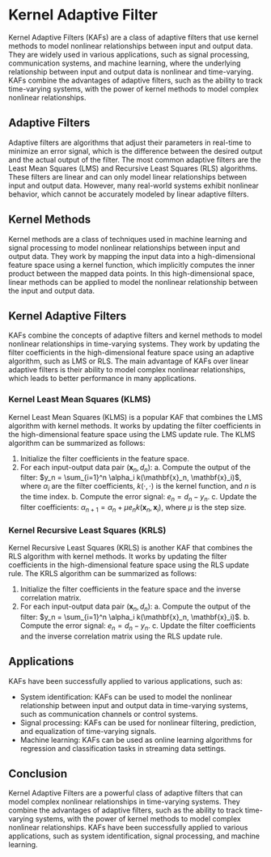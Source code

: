# Kernel Adaptive Filter

Kernel Adaptive Filters (KAFs) are a class of adaptive filters that use kernel methods to model nonlinear relationships between input and output data. They are widely used in various applications, such as signal processing, communication systems, and machine learning, where the underlying relationship between input and output data is nonlinear and time-varying. KAFs combine the advantages of adaptive filters, such as the ability to track time-varying systems, with the power of kernel methods to model complex nonlinear relationships.

## Adaptive Filters

Adaptive filters are algorithms that adjust their parameters in real-time to minimize an error signal, which is the difference between the desired output and the actual output of the filter. The most common adaptive filters are the Least Mean Squares (LMS) and Recursive Least Squares (RLS) algorithms. These filters are linear and can only model linear relationships between input and output data. However, many real-world systems exhibit nonlinear behavior, which cannot be accurately modeled by linear adaptive filters.

## Kernel Methods

Kernel methods are a class of techniques used in machine learning and signal processing to model nonlinear relationships between input and output data. They work by mapping the input data into a high-dimensional feature space using a kernel function, which implicitly computes the inner product between the mapped data points. In this high-dimensional space, linear methods can be applied to model the nonlinear relationship between the input and output data.

## Kernel Adaptive Filters

KAFs combine the concepts of adaptive filters and kernel methods to model nonlinear relationships in time-varying systems. They work by updating the filter coefficients in the high-dimensional feature space using an adaptive algorithm, such as LMS or RLS. The main advantage of KAFs over linear adaptive filters is their ability to model complex nonlinear relationships, which leads to better performance in many applications.

### Kernel Least Mean Squares (KLMS)

Kernel Least Mean Squares (KLMS) is a popular KAF that combines the LMS algorithm with kernel methods. It works by updating the filter coefficients in the high-dimensional feature space using the LMS update rule. The KLMS algorithm can be summarized as follows:

1. Initialize the filter coefficients in the feature space.
2. For each input-output data pair $(\mathbf{x}_n, d_n)$:
    a. Compute the output of the filter: $y_n = \sum_{i=1}^n \alpha_i k(\mathbf{x}_n, \mathbf{x}_i)$, where $\alpha_i$ are the filter coefficients, $k(\cdot, \cdot)$ is the kernel function, and $n$ is the time index.
    b. Compute the error signal: $e_n = d_n - y_n$.
    c. Update the filter coefficients: $\alpha_{n+1} = \alpha_n + \mu e_n k(\mathbf{x}_n, \mathbf{x}_i)$, where $\mu$ is the step size.

### Kernel Recursive Least Squares (KRLS)

Kernel Recursive Least Squares (KRLS) is another KAF that combines the RLS algorithm with kernel methods. It works by updating the filter coefficients in the high-dimensional feature space using the RLS update rule. The KRLS algorithm can be summarized as follows:

1. Initialize the filter coefficients in the feature space and the inverse correlation matrix.
2. For each input-output data pair $(\mathbf{x}_n, d_n)$:
    a. Compute the output of the filter: $y_n = \sum_{i=1}^n \alpha_i k(\mathbf{x}_n, \mathbf{x}_i)$.
    b. Compute the error signal: $e_n = d_n - y_n$.
    c. Update the filter coefficients and the inverse correlation matrix using the RLS update rule.

## Applications

KAFs have been successfully applied to various applications, such as:

- System identification: KAFs can be used to model the nonlinear relationship between input and output data in time-varying systems, such as communication channels or control systems.
- Signal processing: KAFs can be used for nonlinear filtering, prediction, and equalization of time-varying signals.
- Machine learning: KAFs can be used as online learning algorithms for regression and classification tasks in streaming data settings.

## Conclusion

Kernel Adaptive Filters are a powerful class of adaptive filters that can model complex nonlinear relationships in time-varying systems. They combine the advantages of adaptive filters, such as the ability to track time-varying systems, with the power of kernel methods to model complex nonlinear relationships. KAFs have been successfully applied to various applications, such as system identification, signal processing, and machine learning.
